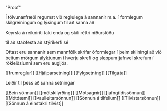 "Proof"

Í tölvunarfræði regumst við reglulega á sannanir m.a. í formlegum skilgreiningum og lýsingum til að sanna að

Keyrsla á reikniriti taki enda og skili réttri niðurstöðu

til að staðfesta að stýrikerfi sé

Oftast eru sannanir sem mannfólk skrifar óformlegar í þeim skilningi að við beitum mörgum ályktunum í hverju skrefi og sleppum jafnvel skrefum í rökleiðslunni sem eru augljós.

[[frumreglur]]
[[Hjálparsetning]]
[[Fylgsetning]]
[[Tilgáta]]

Leiðir til þess að sanna setningar

[[Bein sönnun]]
[[mótskilyrðing]]
[[Mótsagnir]]
[[jafngildissönnun]]
[[Mótdæmi]]
[[Þaulleitarsönnun]]
[[Sönnun á tilfellum]]
[[Tilvistarsönnun]]
[[Sönnun á einstakri tilvist]]
